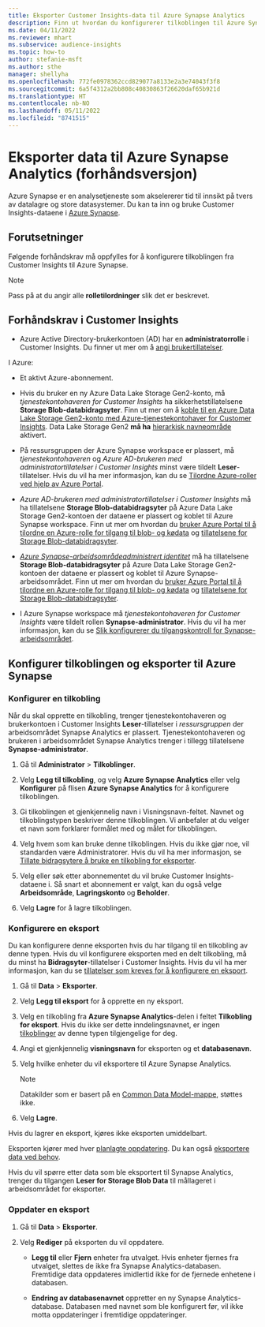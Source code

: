```yaml
---
title: Eksporter Customer Insights-data til Azure Synapse Analytics
description: Finn ut hvordan du konfigurerer tilkoblingen til Azure Synapse Analytics.
ms.date: 04/11/2022
ms.reviewer: mhart
ms.subservice: audience-insights
ms.topic: how-to
author: stefanie-msft
ms.author: sthe
manager: shellyha
ms.openlocfilehash: 772fe0978362ccd829077a8133e2a3e74043f3f8
ms.sourcegitcommit: 6a5f4312a2bb808c40830863f26620daf65b921d
ms.translationtype: HT
ms.contentlocale: nb-NO
ms.lasthandoff: 05/11/2022
ms.locfileid: "8741515"
---
```

# <a name="export-data-to-azure-synapse-analytics-preview"></a>Eksporter data til Azure Synapse Analytics (forhåndsversjon)

Azure Synapse er en analysetjeneste som akselererer tid til innsikt på tvers av datalagre og store datasystemer. Du kan ta inn og bruke Customer Insights-dataene i [Azure Synapse](/azure/synapse-analytics/overview-what-is).

## <a name="prerequisites"></a>Forutsetninger

Følgende forhåndskrav må oppfylles for å konfigurere tilkoblingen fra Customer Insights til Azure Synapse.

> [!NOTE]
> Pass på at du angir alle **rolletilordninger** slik det er beskrevet.  

## <a name="prerequisites-in-customer-insights"></a>Forhåndskrav i Customer Insights

* Azure Active Directory-brukerkontoen (AD) har en **administratorrolle** i Customer Insights. Du finner ut mer om å [angi brukertillatelser](permissions.md#assign-roles-and-permissions).

I Azure: 

- Et aktivt Azure-abonnement.

- Hvis du bruker en ny Azure Data Lake Storage Gen2-konto, må *tjenestekontohaveren for Customer Insights* ha sikkerhetstillatelsene **Storage Blob-databidragsyter**. Finn ut mer om å [koble til en Azure Data Lake Storage Gen2-konto med Azure-tjenestekontohaver for Customer Insights](connect-service-principal.md). Data Lake Storage Gen2 **må ha** [hierarkisk navneområde](/azure/storage/blobs/data-lake-storage-namespace) aktivert.

- På ressursgruppen der Azure Synapse workspace er plassert, må *tjenestekontohaveren* og *Azure AD-brukeren med administratortillatelser i Customer Insights* minst være tildelt **Leser**-tillatelser. Hvis du vil ha mer informasjon, kan du se [Tilordne Azure-roller ved hjelp av Azure Portal](/azure/role-based-access-control/role-assignments-portal).

- *Azure AD-brukeren med administratortillatelser i Customer Insights* må ha tillatelsene **Storage Blob-databidragsyter** på Azure Data Lake Storage Gen2-kontoen der dataene er plassert og koblet til Azure Synapse workspace. Finn ut mer om hvordan du [bruker Azure Portal til å tilordne en Azure-rolle for tilgang til blob- og kødata](/azure/storage/common/storage-auth-aad-rbac-portal) og [tillatelsene for Storage Blob-databidragsyter](/azure/role-based-access-control/built-in-roles#storage-blob-data-contributor).

- *[Azure Synapse-arbeidsområdeadministrert identitet](/azure/synapse-analytics/security/synapse-workspace-managed-identity)* må ha tillatelsene **Storage Blob-databidragsyter** på Azure Data Lake Storage Gen2-kontoen der dataene er plassert og koblet til Azure Synapse-arbeidsområdet. Finn ut mer om hvordan du [bruker Azure Portal til å tilordne en Azure-rolle for tilgang til blob- og kødata](/azure/storage/common/storage-auth-aad-rbac-portal) og [tillatelsene for Storage Blob-databidragsyter](/azure/role-based-access-control/built-in-roles#storage-blob-data-contributor).

- I Azure Synapse workspace må *tjenestekontohaveren for Customer Insights* være tildelt rollen **Synapse-administrator**. Hvis du vil ha mer informasjon, kan du se [Slik konfigurerer du tilgangskontroll for Synapse-arbeidsområdet](/azure/synapse-analytics/security/how-to-set-up-access-control).

## <a name="set-up-the-connection-and-export-to-azure-synapse"></a>Konfigurer tilkoblingen og eksporter til Azure Synapse

### <a name="configure-a-connection"></a>Konfigurer en tilkobling

Når du skal opprette en tilkobling, trenger tjenestekontohaveren og brukerkontoen i Customer Insights **Leser**-tillatelser i *ressursgruppen* der arbeidsområdet Synapse Analytics er plassert. Tjenestekontohaveren og brukeren i arbeidsområdet Synapse Analytics trenger i tillegg tillatelsene **Synapse-administrator**. 

1. Gå til **Administrator** > **Tilkoblinger**.

1. Velg **Legg til tilkobling**, og velg **Azure Synapse Analytics** eller velg **Konfigurer** på flisen **Azure Synapse Analytics** for å konfigurere tilkoblingen.

1. Gi tilkoblingen et gjenkjennelig navn i Visningsnavn-feltet. Navnet og tilkoblingstypen beskriver denne tilkoblingen. Vi anbefaler at du velger et navn som forklarer formålet med og målet for tilkoblingen.

1. Velg hvem som kan bruke denne tilkoblingen. Hvis du ikke gjør noe, vil standarden være Administratorer. Hvis du vil ha mer informasjon, se [Tillate bidragsytere å bruke en tilkobling for eksporter](connections.md#allow-contributors-to-use-a-connection-for-exports).

1. Velg eller søk etter abonnementet du vil bruke Customer Insights-dataene i. Så snart et abonnement er valgt, kan du også velge **Arbeidsområde**, **Lagringskonto** og **Beholder**.

1. Velg **Lagre** for å lagre tilkoblingen.

### <a name="configure-an-export"></a>Konfigurere en eksport

Du kan konfigurere denne eksporten hvis du har tilgang til en tilkobling av denne typen. Hvis du vil konfigurere eksporten med en delt tilkobling, må du minst ha **Bidragsyter**-tillatelser i Customer Insights. Hvis du vil ha mer informasjon, kan du se [tillatelser som kreves for å konfigurere en eksport](export-destinations.md#set-up-a-new-export).

1. Gå til **Data** > **Eksporter**.

1. Velg **Legg til eksport** for å opprette en ny eksport.

1. Velg en tilkobling fra **Azure Synapse Analytics**-delen i feltet **Tilkobling for eksport**. Hvis du ikke ser dette inndelingsnavnet, er ingen [tilkoblinger](connections.md) av denne typen tilgjengelige for deg.

1. Angi et gjenkjennelig **visningsnavn** for eksporten og et **databasenavn**.

1. Velg hvilke enheter du vil eksportere til Azure Synapse Analytics.
   > [!NOTE]
   > Datakilder som er basert på en [Common Data Model-mappe](connect-common-data-model.md), støttes ikke.

2. Velg **Lagre**.

Hvis du lagrer en eksport, kjøres ikke eksporten umiddelbart.

Eksporten kjører med hver [planlagte oppdatering](system.md#schedule-tab). Du kan også [eksportere data ved behov](export-destinations.md#run-exports-on-demand).

Hvis du vil spørre etter data som ble eksportert til Synapse Analytics, trenger du tilgangen **Leser for Storage Blob Data** til mållageret i arbeidsområdet for eksporter. 

### <a name="update-an-export"></a>Oppdater en eksport

1. Gå til **Data** > **Eksporter**.

1. Velg **Rediger** på eksporten du vil oppdatere.

   - **Legg til** eller **Fjern** enheter fra utvalget. Hvis enheter fjernes fra utvalget, slettes de ikke fra Synapse Analytics-databasen. Fremtidige data oppdateres imidlertid ikke for de fjernede enhetene i databasen.

   - **Endring av databasenavnet** oppretter en ny Synapse Analytics-database. Databasen med navnet som ble konfigurert før, vil ikke motta oppdateringer i fremtidige oppdateringer.
